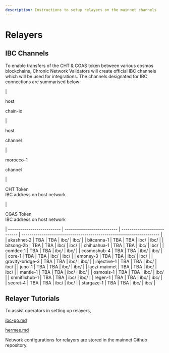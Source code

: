 ```yaml
---
description: Instructions to setup relayers on the mainnet channels
---
```


# Relayers

## IBC Channels

To enable transfers of the CHT & CGAS token between various cosmos blockchains, Chronic Network Validators will create official IBC channels which will be used for integrations. The channels designated for IBC connections are summarised below:

| <p>host</p><p>chain-id</p> | <p>host </p><p>channel</p> | <p>morocco-1</p><p>channel</p> | <p>CHT Token<br>IBC address on host network</p>                     | <p>CGAS Token<br>IBC address on host network</p> 
| -------------------------- | -------------------------- | --------------------------- | -------------------------------------------------------------------- |
| akashnet-2          | TBA                        | TBA                   | ibc/ | ibc/ |
| bitcanna-1           | TBA                        | TBA                   | ibc/ | ibc/ |
| bitsong-2b           | TBA                        | TBA                   | ibc/ | ibc/ |
| chihuahua-1      | TBA                        | TBA                   | ibc/ | ibc/ |
| comdex-1         | TBA                        | TBA                   | ibc/ | ibc/ |
| cosmoshub-4                | TBA                        | TBA                   | ibc/ | ibc/ |
| core-1              | TBA                        | TBA                   | ibc/ | ibc/ |
| emoney-3       | TBA                        | TBA                   | ibc/ | ibc/ |
| gravity-bridge-3       | TBA                        | TBA                   | ibc/ | ibc/ |
| injective-1       | TBA                        | TBA                   | ibc/ | ibc/ |
| juno-1             | TBA                        | TBA                   | ibc/ | ibc/ |
| laozi-mainnet             | TBA                        | TBA                   | ibc/ | ibc/ |
| mantle-1             | TBA                        | TBA                   | ibc/ | ibc/ |
| osmosis-1                  | TBA                | TBA                   | ibc/ | ibc/ |
| omniflixhub-1               | TBA                | TBA                   | ibc/ | ibc/ |
| regen-1         | TBA                        | TBA                   | ibc/ | ibc/ |
| secret-4                | TBA                        | TBA                   | ibc/ | ibc/ |
| stargaze-1            | TBA                        | TBA                   | ibc/ | ibc/ |



## Relayer Tutorials

To assist operators in setting up relayers,


[ibc-go.md](ibc-go.md)

[hermes.md](hermes.md)

Network configurations for relayers are stored in the mainnet Github repository.
